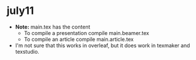 # july11

- **Note:** main.tex has the content
    - To compile a presentation compile main.beamer.tex
    - To compile an article compile main.article.tex
- I'm not sure that this works in overleaf, but it does work in texmaker and texstudio.
